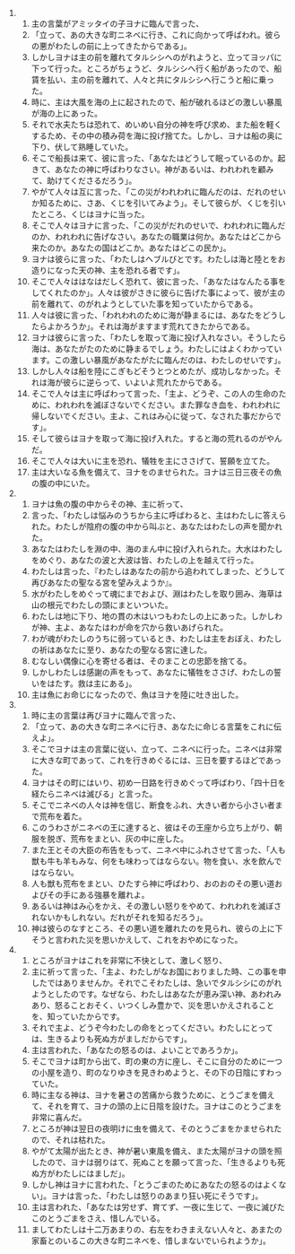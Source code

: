 <ol>
  <li>
    <ol>
      <li>主の言葉がアミッタイの子ヨナに臨んで言った、</li>
      <li>「立って、あの大きな町ニネベに行き、これに向かって呼ばわれ。彼らの悪がわたしの前に上ってきたからである」。</li>
      <li>しかしヨナは主の前を離れてタルシシへのがれようと、立ってヨッパに下って行った。ところがちょうど、タルシシへ行く船があったので、船賃を払い、主の前を離れて、人々と共にタルシシへ行こうと船に乗った。</li>
      <li>時に、主は大風を海の上に起されたので、船が破れるほどの激しい暴風が海の上にあった。</li>
      <li>それで水夫たちは恐れて、めいめい自分の神を呼び求め、また船を軽くするため、その中の積み荷を海に投げ捨てた。しかし、ヨナは船の奥に下り、伏して熟睡していた。</li>
      <li>そこで船長は来て、彼に言った、「あなたはどうして眠っているのか。起きて、あなたの神に呼ばわりなさい。神があるいは、われわれを顧みて、助けてくださるだろう」。</li>
      <li>やがて人々は互に言った、「この災がわれわれに臨んだのは、だれのせいか知るために、さあ、くじを引いてみよう」。そして彼らが、くじを引いたところ、くじはヨナに当った。</li>
      <li>そこで人々はヨナに言った、「この災がだれのせいで、われわれに臨んだのか、われわれに告げなさい。あなたの職業は何か。あなたはどこから来たのか。あなたの国はどこか。あなたはどこの民か」。</li>
      <li>ヨナは彼らに言った、「わたしはヘブルびとです。わたしは海と陸とをお造りになった天の神、主を恐れる者です」。</li>
      <li>そこで人々ははなはだしく恐れて、彼に言った、「あなたはなんたる事をしてくれたのか」。人々は彼がさきに彼らに告げた事によって、彼が主の前を離れて、のがれようとしていた事を知っていたからである。</li>
      <li>人々は彼に言った、「われわれのために海が静まるには、あなたをどうしたらよかろうか」。それは海がますます荒れてきたからである。</li>
      <li>ヨナは彼らに言った、「わたしを取って海に投げ入れなさい。そうしたら海は、あなたがたのために静まるでしょう。わたしにはよくわかっています。この激しい暴風があなたがたに臨んだのは、わたしのせいです」。</li>
      <li>しかし人々は船を陸にこぎもどそうとつとめたが、成功しなかった。それは海が彼らに逆らって、いよいよ荒れたからである。</li>
      <li>そこで人々は主に呼ばわって言った、「主よ、どうぞ、この人の生命のために、われわれを滅ぼさないでください。また罪なき血を、われわれに帰しないでください。主よ、これはみ心に従って、なされた事だからです」。</li>
      <li>そして彼らはヨナを取って海に投げ入れた。すると海の荒れるのがやんだ。</li>
      <li>そこで人々は大いに主を恐れ、犠牲を主にささげて、誓願を立てた。</li>
      <li>主は大いなる魚を備えて、ヨナをのませられた。ヨナは三日三夜その魚の腹の中にいた。</li>
    </ol>
  </li>
  <li>
    <ol>
      <li>ヨナは魚の腹の中からその神、主に祈って、</li>
      <li>言った、「わたしは悩みのうちから主に呼ばわると、主はわたしに答えられた。わたしが陰府の腹の中から叫ぶと、あなたはわたしの声を聞かれた。</li>
      <li>あなたはわたしを淵の中、海のまん中に投げ入れられた。大水はわたしをめぐり、あなたの波と大波は皆、わたしの上を越えて行った。</li>
      <li>わたしは言った、『わたしはあなたの前から追われてしまった、どうして再びあなたの聖なる宮を望みえようか』。</li>
      <li>水がわたしをめぐって魂にまでおよび、淵はわたしを取り囲み、海草は山の根元でわたしの頭にまといついた。</li>
      <li>わたしは地に下り、地の貫の木はいつもわたしの上にあった。しかしわが神、主よ、あなたはわが命を穴から救いあげられた。</li>
      <li>わが魂がわたしのうちに弱っているとき、わたしは主をおぼえ、わたしの祈はあなたに至り、あなたの聖なる宮に達した。</li>
      <li>むなしい偶像に心を寄せる者は、そのまことの忠節を捨てる。</li>
      <li>しかしわたしは感謝の声をもって、あなたに犠牲をささげ、わたしの誓いをはたす。救は主にある」。</li>
      <li>主は魚にお命じになったので、魚はヨナを陸に吐き出した。</li>
    </ol>
  </li>
  <li>
    <ol>
      <li>時に主の言葉は再びヨナに臨んで言った、</li>
      <li>「立って、あの大きな町ニネベに行き、あなたに命じる言葉をこれに伝えよ」。</li>
      <li>そこでヨナは主の言葉に従い、立って、ニネベに行った。ニネベは非常に大きな町であって、これを行きめぐるには、三日を要するほどであった。</li>
      <li>ヨナはその町にはいり、初め一日路を行きめぐって呼ばわり、「四十日を経たらニネベは滅びる」と言った。</li>
      <li>そこでニネベの人々は神を信じ、断食をふれ、大きい者から小さい者まで荒布を着た。</li>
      <li>このうわさがニネベの王に達すると、彼はその王座から立ち上がり、朝服を脱ぎ、荒布をまとい、灰の中に座した。</li>
      <li>また王とその大臣の布告をもって、ニネベ中にふれさせて言った、「人も獣も牛も羊もみな、何をも味わってはならない。物を食い、水を飲んではならない。</li>
      <li>人も獣も荒布をまとい、ひたすら神に呼ばわり、おのおのその悪い道およびその手にある強暴を離れよ。</li>
      <li>あるいは神はみ心をかえ、その激しい怒りをやめて、われわれを滅ぼされないかもしれない。だれがそれを知るだろう」。</li>
      <li>神は彼らのなすところ、その悪い道を離れたのを見られ、彼らの上に下そうと言われた災を思いかえして、これをおやめになった。</li>
    </ol>
  </li>
  <li>
    <ol>
      <li>ところがヨナはこれを非常に不快として、激しく怒り、</li>
      <li>主に祈って言った、「主よ、わたしがなお国におりました時、この事を申したではありませんか。それでこそわたしは、急いでタルシシにのがれようとしたのです。なぜなら、わたしはあなたが恵み深い神、あわれみあり、怒ることおそく、いつくしみ豊かで、災を思いかえされることを、知っていたからです。</li>
      <li>それで主よ、どうぞ今わたしの命をとってください。わたしにとっては、生きるよりも死ぬ方がましだからです」。</li>
      <li>主は言われた、「あなたの怒るのは、よいことであろうか」。</li>
      <li>そこでヨナは町から出て、町の東の方に座し、そこに自分のために一つの小屋を造り、町のなりゆきを見きわめようと、その下の日陰にすわっていた。</li>
      <li>時に主なる神は、ヨナを暑さの苦痛から救うために、とうごまを備えて、それを育て、ヨナの頭の上に日陰を設けた。ヨナはこのとうごまを非常に喜んだ。</li>
      <li>ところが神は翌日の夜明けに虫を備えて、そのとうごまをかませられたので、それは枯れた。</li>
      <li>やがて太陽が出たとき、神が暑い東風を備え、また太陽がヨナの頭を照したので、ヨナは弱りはて、死ぬことを願って言った、「生きるよりも死ぬ方がわたしにはましだ」。</li>
      <li>しかし神はヨナに言われた、「とうごまのためにあなたの怒るのはよくない」。ヨナは言った、「わたしは怒りのあまり狂い死にそうです」。</li>
      <li>主は言われた、「あなたは労せず、育てず、一夜に生じて、一夜に滅びたこのとうごまをさえ、惜しんでいる。</li>
      <li>ましてわたしは十二万あまりの、右左をわきまえない人々と、あまたの家畜とのいるこの大きな町ニネベを、惜しまないでいられようか」。</li>
    </ol>
  </li>
</ol>